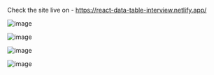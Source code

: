 Check the site live on - https://react-data-table-interview.netlify.app/

![image](https://github.com/user-attachments/assets/d1e13a99-3fb6-4def-a3b0-9dcba0e3e93e)

![image](https://github.com/user-attachments/assets/b2b2a4bc-5802-4809-994b-25f047523785)

![image](https://github.com/user-attachments/assets/e45e0d20-dc70-48d9-9751-987f568e297b)

![image](https://github.com/user-attachments/assets/31272f4b-99b4-4d84-be1c-6882da15a1bb)
